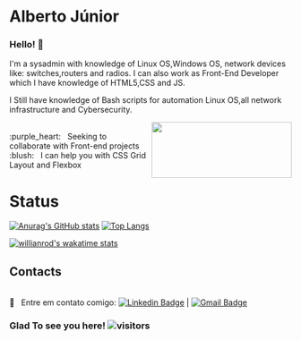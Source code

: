 # Alberto Júnior


### Hello! 👋

I'm a sysadmin with knowledge of Linux OS,Windows OS, network devices like: switches,routers and radios. 
I can also work as Front-End Developer which I have knowledge of HTML5,CSS and JS. 

I Still have knowledge of Bash scripts for automation Linux OS,all network infrastructure and Cybersecurity.


<p float="left">
 <img align="right" src="https://futurism.com/_next/image?url=https%3A%2F%2Fwp-assets.futurism.com%2F2020%2F05%2Fsale_25313_primary_image_wide.jpg&w=1080&q=75" width="250" height="100" /> 
  <br/> :purple_heart: &nbsp; Seeking to collaborate with Front-end projects 
  <br/> :blush: &nbsp; I can help you with CSS Grid Layout and Flexbox 
  
  
  
</p>

 


# Status


[![Anurag's GitHub stats](https://github-readme-stats.vercel.app/api?username=Wayfiding&theme=dark&show_icons=true)](https://github.com/Wayfiding/github-readme-stats)
[![Top Langs](https://github-readme-stats.vercel.app/api/top-langs/?username=Wayfiding&theme=dark&show_icons=true&layout=compact)](https://github.com/anuraghazra/github-readme-stats)

[![willianrod's wakatime stats](https://github-readme-stats.vercel.app/api/wakatime?username=@Wayfiding&theme=dark&show_icons=true)](https://github.com/anuraghazra/github-readme-stats)


## Contacts
 <br/> :email: &nbsp; Entre em contato comigo:
 [![Linkedin Badge](https://img.shields.io/badge/-AlbertoSouza-blue?style=flat-square&logo=Linkedin&logoColor=white&link=https://www.linkedin.com/in/alberto-souza/)](https://www.linkedin.com/in/alberto-souza/) 
| 
[![Gmail Badge](https://img.shields.io/badge/-albertodt11@gmail.com-c14438?style=flat-square&logo=Gmail&logoColor=white&link=mailto:albertodt11@gmail.com)](mailto:albertodt11@gmail.com)


### Glad To see you here! ![visitors](https://visitor-badge.glitch.me/badge?page_id=${your.Wayfiding}.${your.repo.id})
<!--
**Wayfiding/Wayfiding** is a ✨ _special_ ✨ repository because its `README.md` (this file) appears on your GitHub profile.

Here are some ideas to get you started:

- 🔭 I’m currently working on ...
- 🌱 I’m currently learning ...
- 👯 I’m looking to collaborate on ...
- 🤔 I’m looking for help with ...
- 💬 Ask me about ...
- 📫 How to reach me: ...
- 😄 Pronouns: ...
- ⚡ Fun fact: ...
-->
